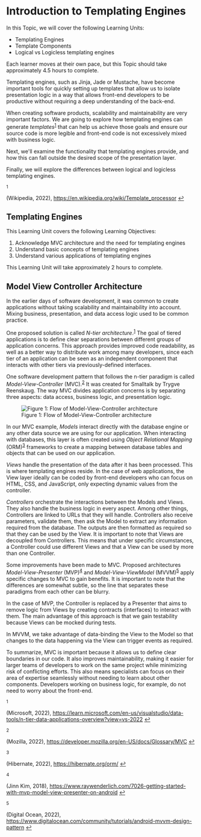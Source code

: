 <!----><div><h1>Introduction to Templating Engines</h1>
<p>In this Topic, we will cover the following Learning Units:</p>
<ul>
<li>Templating Engines</li>
<li>Template Components</li>
<li>Logical vs Logicless templating engines</li>
</ul>
<p>Each learner moves at their own pace, but this Topic should take
approximately 4.5 hours to complete.</p>
<p>Templating engines, such as Jinja, Jade or Mustache, have become
important tools for quickly setting up templates that allow us to
isolate presentation logic in a way that allows front-end developers
to be productive without requiring a deep understanding of the back-end.</p>
<p>When creating software products, scalability and maintainability are
very important factors. We are going to explore how templating engines
can generate <em>templates</em><sup class="footnote-ref"><a href="#fn1" id="fnref1">1</a></sup> that can help us achieve those
goals and ensure our source code is more legible and front-end code is
not excessively mixed with business logic.</p>
<p>Next, we'll examine the functionality that templating engines provide,
and how this can fall outside the desired scope of the presentation
layer.</p>
<p>Finally, we will explore the differences between logical and logicless
templating engines.</p>
<section class="footnote-container"><div class="footnote-item" id="fn1"><sup>1</sup><p>(Wikipedia, 2022), <a href="https://en.wikipedia.org/wiki/Template_processor" target="_blank">https://en.wikipedia.org/wiki/Template_processor</a> <a href="#fnref1" class="footnote-backref">↩︎</a></p>
</div></section></div><!---->

<!----><div><h2>Templating Engines</h2>
<p>This Learning Unit covers the following Learning Objectives:</p>
<ol>
<li>Acknowledge MVC architecture and the need for templating engines</li>
<li>Understand basic concepts of templating engines</li>
<li>Understand various applications of templating engines</li>
</ol>
<p>This Learning Unit will take approximately 2 hours to
complete.</p>
</div><!---->

<h2>Model View Controller Architecture</h2>

<div class="markdown-content text-main-color flex-grow my-6 mx-auto"><!----><div><p>In the earlier days of software development, it was common to create
applications without taking scalability and maintainability into
account. Mixing business, presentation, and data access logic used to
be common practice.</p>
<p>One proposed solution is called <em>N-tier architecture</em>.<sup class="footnote-ref"><a href="#fn1" id="fnref1">1</a></sup>
The goal of tiered applications is to define clear separations between
different groups of application concerns. This approach provides
improved code readability, as well as a better way to distribute
work among many developers, since each tier of an application can be
seen as an independent component that interacts with other tiers via
previously-defined interfaces.</p>
<p>One software development pattern that follows the n-tier paradigm is
called <em>Model-View-Controller</em> (MVC).<sup class="footnote-ref"><a href="#fn2" id="fnref2">2</a></sup> It was created
for Smalltalk by Trygve Reenskaug. The way MVC divides application
concerns is by separating three aspects: data access, business logic,
and presentation logic.</p>
<p>
</p><figure>
<img src="https://offsec-platform-prod.s3.amazonaws.com/offsec-courses/SSD-100/images/intro_templating_engines/6a880b09d51dae6cce6d6bb71ce46fdc-tpl001_MVC.png" alt="Figure 1: Flow of Model-View-Controller architecture">
<figcaption>Figure 1: Flow of Model-View-Controller architecture</figcaption>
</figure>
<p></p>
<p>In our MVC example, <em>Models</em> interact directly with the database
engine or any other data source we are using for our application.
When interacting with databases, this layer is often created using
<em>Object Relational Mapping</em> (ORM)<sup class="footnote-ref"><a href="#fn3" id="fnref3">3</a></sup> frameworks to create a
mapping between database tables and objects that can be used on our
application.</p>
<p><em>Views</em> handle the presentation of the data after it has been
processed. This is where templating engines reside. In the case of
web applications, the View layer ideally can be coded by front-end
developers who can focus on HTML, CSS, and JavaScript, only expecting
dynamic values from the controller.</p>
<p><em>Controllers</em> orchestrate the interactions between the Models and
Views. They also handle the business logic in every aspect. Among
other things, Controllers are linked to URLs that they will handle.
Controllers also receive parameters, validate them, then ask the Model
to extract any information required from the database. The outputs
are then formatted as required so that they can be used by the View.
It is important to note that Views are decoupled from Controllers.
This means that under specific circumstances, a Controller could
use different Views and that a View can be used by more than one
Controller.</p>
<p>Some improvements have been made to MVC. Proposed architectures
<em>Model-View-Presenter</em> (MVP)<sup class="footnote-ref"><a href="#fn4" id="fnref4">4</a></sup> and <em>Model-View-ViewModel</em>
(MVVM)<sup class="footnote-ref"><a href="#fn5" id="fnref5">5</a></sup> apply specific changes to MVC to gain benefits. It
is important to note that the differences are somewhat subtle, so the
line that separates these paradigms from each other can be blurry.</p>
<p>In the case of MVP, the Controller is replaced by a Presenter that
aims to remove logic from Views by creating contracts (interfaces)
to interact with them. The main advantage of this approach is that we
gain testability because Views can be mocked during tests.</p>
<p>In MVVM, we take advantage of data-binding the View to the Model so
that changes to the data happening via the View can trigger events as
required.</p>
<p>To summarize, MVC is important because it allows us to define clear
boundaries in our code. It also improves maintainability, making it
easier for larger teams of developers to work on the same project
while minimizing risk of conflicting efforts. This also means
specialists can focus on their area of expertise seamlessly without
needing to learn about other components. Developers working on
business logic, for example, do not need to worry about the front-end.</p>
<section class="footnote-container"><div class="footnote-item" id="fn1"><sup>1</sup><p>(Microsoft, 2022), <a href="https://learn.microsoft.com/en-us/visualstudio/data-tools/n-tier-data-applications-overview?view=vs-2022" target="_blank">https://learn.microsoft.com/en-us/visualstudio/data-tools/n-tier-data-applications-overview?view=vs-2022</a> <a href="#fnref1" class="footnote-backref">↩︎</a></p>
</div><div class="footnote-item" id="fn2"><sup>2</sup><p>(Mozilla, 2022), <a href="https://developer.mozilla.org/en-US/docs/Glossary/MVC" target="_blank">https://developer.mozilla.org/en-US/docs/Glossary/MVC</a> <a href="#fnref2" class="footnote-backref">↩︎</a></p>
</div><div class="footnote-item" id="fn3"><sup>3</sup><p>(Hibernate, 2022), <a href="https://hibernate.org/orm/" target="_blank">https://hibernate.org/orm/</a> <a href="#fnref3" class="footnote-backref">↩︎</a></p>
</div><div class="footnote-item" id="fn4"><sup>4</sup><p>(Jinn Kim, 2018), <a href="https://www.raywenderlich.com/7026-getting-started-with-mvp-model-view-presenter-on-android" target="_blank">https://www.raywenderlich.com/7026-getting-started-with-mvp-model-view-presenter-on-android</a> <a href="#fnref4" class="footnote-backref">↩︎</a></p>
</div><div class="footnote-item" id="fn5"><sup>5</sup><p>(Digital Ocean, 2022), <a href="https://www.digitalocean.com/community/tutorials/android-mvvm-design-pattern" target="_blank">https://www.digitalocean.com/community/tutorials/android-mvvm-design-pattern</a> <a href="#fnref5" class="footnote-backref">↩︎</a></p>
</div></section></div><!----></div>

